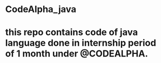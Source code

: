 # CodeAlpha_java
# this repo contains code of java language done in internship period of 1 month under @CODEALPHA.
